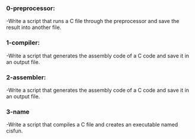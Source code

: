### 0-preprocessor:
-Write a script that runs a C file through the preprocessor and save the result into another file.

### 1-compiler:
-Write a script that generates the assembly code of a C code and save it in an output file.

### 2-assembler:
-Write a script that generates the assembly code of a C code and save it in an output file.

### 3-name
-Write a script that compiles a C file and creates an executable named cisfun.
